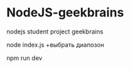 # NodeJS-geekbrains
nodejs student project geekbrains 

node index.js +выбрать диапозон

npm run dev
